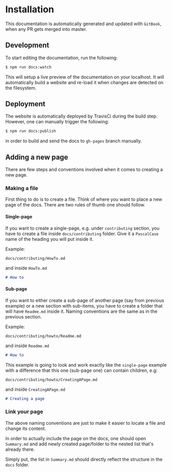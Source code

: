 Installation
=====

This documentation is automatically generated and updated with `GitBook`, when any PR gets merged into master.

## Development

To start editing the documentation, run the following:

```bash
$ npm run docs:watch
```

This will setup a live preview of the documentation on your localhost. It will automatically build a website and
re-load it when changes are detected on the filesystem.

## Deployment

The website is automatically deployed by TravisCi during the build step. However, one can manually trigger the following:

```bash
$ npm run docs:publish
```

in order to build and send the docs to `gh-pages` branch manually.

## Adding a new page

There are few steps and conventions involved when it comes to creating a new page.

### Making a file

First thing to do is to create a file. Think of where you want to place a new page of the docs. There are two rules of thumb one should follow.

#### Single-page

If you want to create a single-page, e.g. under `contributing` section, you have to create a file inside `docs/contributing` folder.
Give it a `PascalCase` name of the heading you will put inside it.

Example:

```
docs/contributing/HowTo.md
```

and inside `HowTo.md`

```md
# How to
```

#### Sub-page

If you want to either create a sub-page of another page (say from previous example) or a new section with sub-items, you have to create a folder that will have `Readme.md` inside it.
Naming conventions are the same as in the previous section.

Example:

```
docs/contributing/howto/Readme.md
```

and inside `Readme.md`

```md
# How to
```

This example is going to look and work exactly like the `single-page` example with a difference that this one (sub-page one) can contain children, e.g:

```
docs/contributing/howto/CreatingAPage.md
```

and inside `CreatingAPage.md`

```md
# Creating a page
```

### Link your page

The above naming conventions are just to make it easier to locate a file and change its content.

In order to actually include the page on the docs, one should open `Summary.md` and add newly created page/folder to the nested list that's already there.

Simply put, the list in `Summary.md` should directly reflect the structure in the `docs` folder.